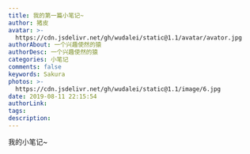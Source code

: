```yaml
---
title: 我的第一篇小笔记~
author: 猪皮
avatar: >-
  https://cdn.jsdelivr.net/gh/wudalei/static@1.1/avatar/avator.jpg
authorAbout: 一个兴趣使然的猿
authorDesc: 一个兴趣使然的猿
categories: 小笔记
comments: false
keywords: Sakura
photos: >-
  https://cdn.jsdelivr.net/gh/wudalei/static@1.1/image/6.jpg
date: 2019-08-11 22:15:54
authorLink:
tags:
description:
---
```

我的小笔记~